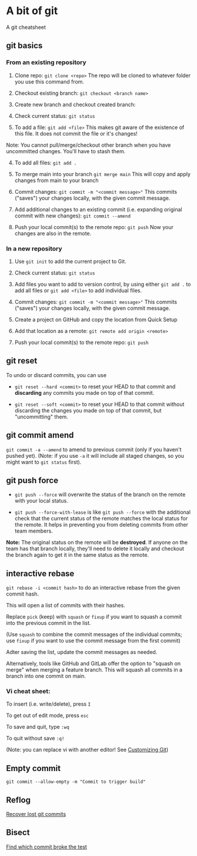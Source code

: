 # A bit of git
A git cheatsheet

## git basics

### From an existing repository

1. Clone repo: `git clone <repo>`
The repo will be cloned to whatever folder you use this command from.

2. Checkout existing branch: `git checkout <branch name>`
2. Create new branch and checkout created branch:

3. Check current status: `git status`

4. To add a file: `git add <file>`
This makes git aware of the existence of this file. It does not commit the file or it's changes!

Note: You cannot pull/merge/checkout other branch when you have uncommitted changes.
You'll have to stash them.

4. To add all files: `git add .`

5. To merge main into your branch `git merge main`
This will copy and apply changes from main to your branch

6. Commit changes: `git commit -m "<commit message>"`
This commits ("saves") your changes locally, with the given commit message.

7. Add additional changes to an existing commit (i.e. expanding original commit with new changes): `git commit --amend`

8. Push your local commit(s) to the remote repo: `git push`
Now your changes are also in the remote.

### In a new repository
1. Use `git init` to add the current project to Git.

2. Check current status: `git status`

3. Add files you want to add to version control, by using either `git add .` to add all files or `git add <file>` to add individual files.

4. Commit changes: `git commit -m "<commit message>"`
This commits ("saves") your changes locally, with the given commit message.

5. Create a project on GitHub and copy the location from Quick Setup

6. Add that location as a remote: `git remote add origin <remote>`

7. Push your local commit(s) to the remote repo: `git push`



## git reset

To undo or discard commits, you can use
* `git reset --hard <commit>` to reset your HEAD to that commit and **discarding** any commits you made on top of that commit.

* `git reset --soft <commit>` to reset your HEAD to that commit without discarding the changes you made on top of that commit, but "uncommitting" them.

## git commit amend
`git commit -a --amend` to amend to previous commit (only if you haven't pushed yet). (Note: if you use `-a` it will include all staged changes, so you might want to `git status` first).

## git push force
* `git push --force` will overwrite the status of the branch on the remote with your local status.

* `git push --force-with-lease` is like `git push --force` with the additional check that the current status of the remote matches the local status for the remote. It helps in preventing you from deleting commits from other team members.

**Note:** The original status on the remote will be **destroyed**. If anyone on the team has that branch locally, they'll need to delete it locally and checkout the branch again to get it in the same status as the remote.

## interactive rebase
`git rebase -i <commit hash>` to do an interactive rebase from the given commit hash.

This will open a list of commits with their hashes.

Replace `pick` (keep) with `squash` or `fixup` if you want to squash a commit into the previous commit in the list.

(Use `squash` to combine the commit messages of the individual commits; use `fixup` if you want to use the commit message from the first commit)

Adter saving the list, update the commit messages as needed.

Alternatively, tools like GitHub and GitLab offer the option to "squash on merge" when merging a feature branch. This will squash all commits in a branch into one commit on main.

### Vi cheat sheet:

To insert (i.e. write/delete), press `I`

To get out of edit mode, press `esc`

To save and quit, type `:wq`

To quit without save `:q!`

(Note: you can replace vi with another editor! See [Customizing Git](https://git-scm.com/book/en/v2/Customizing-Git-Git-Configuration))

## Empty commit
`git commit --allow-empty -m "Commit to trigger build"`

## Reflog
[Recover lost git commits](http://effectif.com/git/recovering-lost-git-commits)

## Bisect
[Find which commit broke the test](https://git-scm.com/docs/git-bisect)
